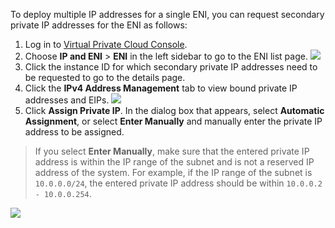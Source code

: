 To deploy multiple IP addresses for a single ENI, you can request secondary private IP addresses for the ENI as follows:
1. Log in to [Virtual Private Cloud Console](https://console.cloud.tencent.com/vpc/vpc?rid=1).
2. Choose **IP and ENI** > **ENI** in the left sidebar to go to the ENI list page.
![](https://main.qcloudimg.com/raw/87b1c75220bc373772a79d5e0d2cb52b.png)
3. Click the instance ID for which secondary private IP addresses need to be requested to go to the details page.
4. Click the **IPv4 Address Management** tab to view bound private IP addresses and EIPs.
![](https://main.qcloudimg.com/raw/649d683aad9a1b1ac6fe96ec88f6465c.png)
5. Click **Assign Private IP**. In the dialog box that appears, select **Automatic Assignment**, or select **Enter Manually** and manually enter the private IP address to be assigned.
> If you select **Enter Manually**, make sure that the entered private IP address is within the IP range of the subnet and is not a reserved IP address of the system.
> For example, if the IP range of the subnet is `10.0.0.0/24`, the entered private IP address should be within `10.0.0.2 - 10.0.0.254`.
>
![](https://main.qcloudimg.com/raw/62507de3684343c324c499164c73f526.png)
